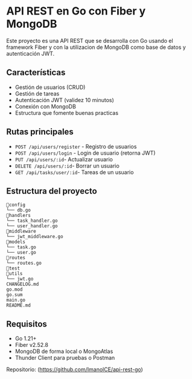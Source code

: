 # API REST en Go con Fiber y MongoDB

Este proyecto es una API REST  que se desarrolla con Go usando el framework Fiber y con la utilizacion de  MongoDB como base de datos y autenticación JWT.

## Características
- Gestión de usuarios (CRUD)
- Gestión de tareas 
- Autenticación JWT (validez 10 minutos)
- Conexión con MongoDB
- Estructura que fomente buenas practicas

## Rutas principales
- `POST /api/users/register` - Registro de usuarios
- `POST /api/users/login` - Login de usuario (retorna JWT)
- `PUT /api/users/:id`- Actualizar usuario 
- `DELETE /api/users/:id`- Borrar un usuario 
- `GET /api/tasks/user/:id`- Tareas de un usuario


## Estructura del proyecto

    📁config
    └── db.go
    📁handlers
    └── task_handler.go
    └── user_handler.go
    📁middleware
    └── jwt_middleware.go
    📁models
    └── task.go
    └── user.go
    📁routes
    └── routes.go
    📁test
    📁utils
    └── jwt.go
    CHANGELOG.md
    go.mod
    go.sum
    main.go
    README.md

## Requisitos
- Go 1.21+
- Fiber v2.52.8 
- MongoDB de forma local o MongoAtlas 
- Thunder Client para pruebas o Postman 

Repositorio: (https://github.com/ImanolCE/api-rest-go)